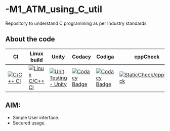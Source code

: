 # -M1_ATM_using_C_util
Repository to understand C programming as per Industry standards
## About the code
| CI | Linux build | Unity | Codacy | Codiga | cppCheck | Dynamic Check | 
| --- | --- | --- | --- | --- | --- | --- |
[![C/C++ CI](https://github.com/Ramsaivardhanguttula/M1_ATMwithC_util/actions/workflows/Windows.yml/badge.svg)](https://github.com/Ramsaivardhanguttula/M1_ATMwithC_util/actions/workflows/Windows.yml)|[![Linux C/C++ CI](https://github.com/Ramsaivardhanguttula/M1_ATMwithC_util/actions/workflows/Linux_build.yml/badge.svg)](https://github.com/Ramsaivardhanguttula/M1_ATMwithC_util/actions/workflows/Linux_build.yml)|[![Unit Testing - Unity](https://github.com/Ramsaivardhanguttula/M1_ATMwithC_util/actions/workflows/Unity-Testing.yml/badge.svg)](https://github.com/Ramsaivardhanguttula/M1_ATMwithC_util/actions/workflows/Unity-Testing.yml)|[![Codacy Badge](https://api.codacy.com/project/badge/Grade/a1edf2417a2e46699e8245f518c674f4)](https://api.codiga.io/project/30992/status/svg)|[![Codacy Badge](https://api.codiga.io/project/30931/status/svg)](https://api.codiga.io/project/30992/status/svg)|[![StaticCheck/cppCheck](https://github.com/Ramsaivardhanguttula/M1_ATMwithC_util/actions/workflows/cppCheck.yml/badge.svg)](https://github.com/Ramsaivardhanguttula/M1_ATMwithC_util/actions/workflows/cppCheck.yml)|

## AIM:
* Simple User interface.
* Secured usage.
